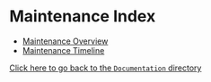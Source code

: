# Maintenance Index

- [Maintenance Overview](Maintenance_Overview.md)
- [Maintenance Timeline](Maintenance_Timeline.md)

[Click here to go back to the `Documentation` directory](../)
